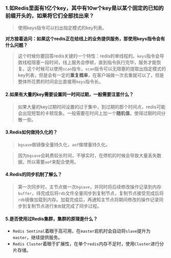 ### 1.如Redis里面有1亿个key，其中有10w个key是以某个固定的已知的前缀开头的，如果将它们全部找出来？

> 使用keys指令可以扫出指定模式的key列表。

**对方接着追问：如果这个redis正在给线上的业务提供服务，那使用keys指令会有什么问题？**

> 这个时候你要回答redis关键的一个特性：redis的单线程的。`keys`指令会导致线程阻塞一段时间，线上服务会停顿，直到指令执行完毕，服务才能恢复。这个时候可以使用`scan`指令，`scan`指令可以无阻塞的提取出指定模式的key列表，但是会有一定的**重复概率**，在客户端做一次去重就可以了，但是整体所花费的时间会比直接用`keys`指令长。

#### 2.如果有大量的key需要设置同一时间过期，一般需要注意什么？

> 如果大量的key过期时间设置的过于集中，到过期的那个时间点，redis可能会出现短暂的卡顿现象。一般需要在时间上加一个**随机值**，使得过期时间分散一些。

#### 3.Redis如何做持久化的？

> `bgsave`做镜像全量持久化，`aof`做增量持久化。

> 因为`bgsave`会耗费较长时间，不够实时，在停机的时候会导致大量丢失数据，所以需要`aof`来配合使用。

#### 4.Redis的同步机制了解么？

> 第一次同步时，主节点做一次`bgsave`，并同时将后续修改操作记录到内存`buffer`，待完成后将`rdb`文件全量同步到复制节点，复制节点接受完成后将`rdb`镜像加载到内存。加载完成后，再通知主节点将期间修改的操作记录同步到复制节点进行`重放`就完成了同步过程。

#### 5.是否使用过Redis集群，集群的原理是什么？

- `Redis Sentinal`着眼于高可用，在`master`宕机时会自动将`slave`提升为`master`，继续提供服务。
- `Redis Cluster`着眼于扩展性，在单个`redis`内存不足时，使用`Cluster`进行分片存储。

